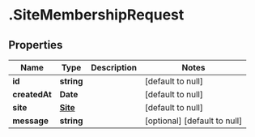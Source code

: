 # .SiteMembershipRequest

## Properties
Name | Type | Description | Notes
------------ | ------------- | ------------- | -------------
**id** | **string** |  | [default to null]
**createdAt** | **Date** |  | [default to null]
**site** | [**Site**](Site.md) |  | [default to null]
**message** | **string** |  | [optional] [default to null]


